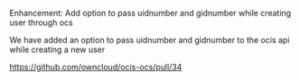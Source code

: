 Enhancement: Add option to pass uidnumber and gidnumber while creating user through ocs

We have added an option to pass uidnumber and gidnumber to the ocis api while creating a new user

https://github.com/owncloud/ocis-ocs/pull/34
